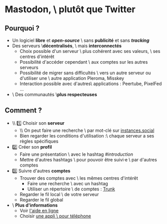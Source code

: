 # Mastodon, \\ plutôt que Twitter

## Pourquoi ?
- Un logiciel **libre** et **_open-source_** \\ sans **publicité** et sans **_tracking_**
- Des serveurs \\**décentralisés**,  \\ mais **interconnectés**
  - Choix possible d'un serveur \\ plus cohérent avec ses valeurs, \\ ses centres d'intérêt
  - Possibilité d'accéder cependant \\ aux comptes sur les autres serveurs
  - Possibilité de migrer sans difficultés \\ vers un autre serveur ou d'utiliser une \\ autre application Pleroma, Misskey
  - Interaction possible avec d'autres\\ applications : Peertube, PixelFed …
- \\ Des communautés \\**plus respecteuses**


## Comment ?

- \\\\ :one: Choisir son **serveur**
  - \\\\ On peut faire une recherche \\ par mot-clé sur [instances.social](https://instances.social/list)
  - Bien regarder les conditions d'utilisation :\\ chaque serveur a ses règles spécifiques
- :two: Créer son **profil**
  - Faire une présentation \\ avec le hashtag _#introduction_
  - Mettre d'autres hashtags \\ pour pouvoir être suivi·e \\ par d'autres comptes
- :three: Suivre d'autres **comptes**
  - Trouver des comptes avec \\ les mêmes centres d'intérêt
    - Faire une recherche \\ avec un hashtag
    - Utiliser un répertoire \\ de comptes : [Trunk](https://communitywiki.org/trunk/)
  - Regarder le fil local \\ de votre serveur
  - Regarder le fil global
- \\ **Plus d'informations**
  - Voir [l'aide en ligne](https://mastodon.help/)
  - Choisir [une appli \\ pour téléphone](https://mastodon.help/#MastodonOnSmartphones)